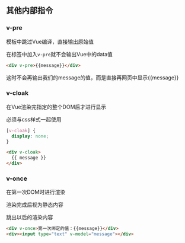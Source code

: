 ## 其他内部指令



### v-pre



模板中跳过Vue编译，直接输出原始值

在标签中加入`v-pre`就不会输出Vue中的data值



```html
<div v-pre>{{message}}</div>
```



这时不会再输出我们的message的值，而是直接再网页中显示{{message}}







### v-cloak



在Vue渲染完指定的整个DOM后才进行显示

必须与css样式一起使用



```css
[v-cloak] {
  display: none;
}
```

```html
<div v-cloak>
  {{ message }}
</div>
```





### v-once



在第一次DOM时进行渲染

渲染完成后视为静态内容

跳出以后的渲染内容



```html
<div v-once>第一次绑定的值：{{message}}</div>
<div><input type="text" v-model="message"></div>
```





